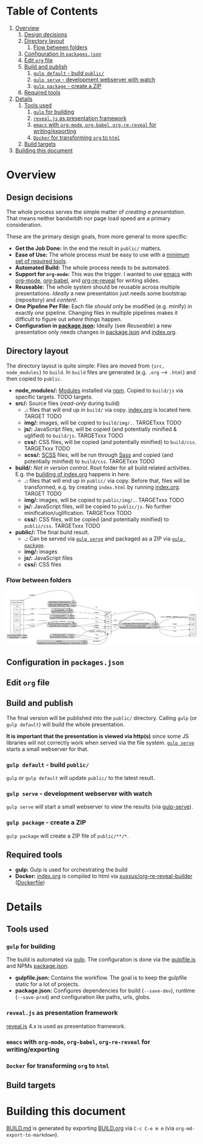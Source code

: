 
# Table of Contents

1.  [Overview](#orged71555)
    1.  [Design decisions](#org7d54493)
    2.  [Directory layout](#org3f21433)
        1.  [Flow between folders](#org8068802)
    3.  [Configuration in `packages.json`](#org846ad9d)
    4.  [Edit `org` file](#org0fd1684)
    5.  [Build and publish](#org89c02cb)
        1.  [`gulp default` - build `public/`](#org3cc67fb)
        2.  [`gulp serve` - development webserver with watch](#org1e3435d)
        3.  [`gulp package` - create a ZIP](#orga901639)
    6.  [Required tools](#org8389833)
2.  [Details](#org5a1a28e)
    1.  [Tools used](#orgeff13a3)
        1.  [`gulp` for building](#org9dea59c)
        2.  [`reveal.js` as presentation framework](#orgb74db56)
        3.  [`emacs` with `org-mode`, `org-babel`, `org-re-reveal` for writing/exporting](#org92fc89a)
        4.  [`Docker` for transforming `org` to `html`](#orga65996c)
    2.  [Build targets](#org03cbcf3)
3.  [Building this document](#org257ec73)



<a id="orged71555"></a>

# Overview


<a id="org7d54493"></a>

## Design decisions

The whole process serves the simple matter of *creating a presentation*. That means neither bandwitdh nor page load speed are a primary consideration.

These are the primary design goals, from more general to more specific:

-   **Get the Job Done:** In the end the result in `public/` matters.
-   **Ease of Use:** The whole process must be easy to use with a [minimum set of required tools](#org8389833).
-   **Automated Build:** The whole process needs to be automated.
-   **Support for `org-mode`:** This was the trigger. I wanted to use [emacs](https://www.gnu.org/software/emacs/) with [org-mode](https://orgmode.org/), [org-babel](https://orgmode.org/worg/org-contrib/babel/), and [org-re-reveal](https://gitlab.com/oer/org-re-reveal) for writing slides.
-   **Reuseable:** The whole system should be reusable across multiple presentations. *Ideally* a new presentation just needs some bootstrap (repository) and *content*.
-   **One Pipeline Per File:** Each file *should* only be modified (e.g. minify) in exactly *one* pipeline. Changing files in multiple pipelines makes it difficult to figure out *where* things happen.
-   **Configuration in [package.json](../package.json):** Ideally (see *Reuseable*) a new presentation only needs changes in [package.json](../package.json) and [index.org](../src/index.md).


<a id="org3f21433"></a>

## Directory layout

The directory layout is quite simple: Files are moved from `{src, node_modules}` to `build`. In `build` files are generated (e.g. `.org` &#x2013;> `.html`) and then copied to `public`.

-   **node\_modules/:** [Modules](../package.json) installed via [npm](https://www.npmjs.com/). Copied to `build/js` via specific targets. TODO targets.
-   **src/:** Source files (*read-only* during build)
    -   **.:** files that will end up in `build/` via copy. [index.org](../src/index.md) is located here. TARGET TODO
    -   **img/:** images, will be copied to `build/img/.`. TARGETxxx TODO
    -   **js/:** JavaScript files, will be copied (and potentially minified & uglified) to `build/js`. TARGETxxx TODO
    -   **css/:** CSS files, will be copied (and potentially minified) to `build/css`. TARGETxxx TODO
    -   **scss/:** [SCSS](https://sass-lang.com/documentation/syntax) files, will be run through [Sass](https://sass-lang.com/) and copied (and potentially minified) to `build/css`. TARGETxxx TODO
-   **build/:** *Not in version control*. Root folder for all build related activities. E.g. the [building of index.org](#org89c02cb) happens in here.
    -   **.:** files that will end up in `public/` via copy. Before that, files will be transformed, e.g. by creating `index.html` by running [index.org](../src/index.md). TARGET TODO
    -   **img/:** images, will be copied to `public/img/.`. TARGETxxx TODO
    -   **js/:** JavaScript files, will be copied to `public/js`. No further minification/uglification. TARGETxxx TODO
    -   **css/:** CSS files, will be copied (and potentially minified) to `public/css`. TARGETxxx TODO
-   **public/:** The final build result.
    -   **.:** Can be served via [`gulp serve`](#org1e3435d) and packaged as a ZIP via  [`gulp package`](#orga901639).
    -   **img/:** images
    -   **js/:** JavaScript files
    -   **css/:** CSS files


<a id="org8068802"></a>

### Flow between folders

![img](img/flow-between-folders.png)


<a id="org846ad9d"></a>

## Configuration in `packages.json`


<a id="org0fd1684"></a>

## Edit `org` file


<a id="org89c02cb"></a>

## Build and publish

The final version will be published into the `public/` directory. Calling `gulp` (or `gulp default`) will build the whole presentation.

**It is important that the presentation is viewed via http(s)** since some JS libraries will not correctly work when served via the file system. [`gulp serve`](#org1e3435d) starts a small webserver for that.


<a id="org3cc67fb"></a>

### `gulp default` - build `public/`

`gulp` or `gulp default` will update `public/` to the latest result.


<a id="org1e3435d"></a>

### `gulp serve` - development webserver with watch

`gulp serve` will start a small webserver to view the results (via [gulp-serve](https://www.npmjs.com/package/gulp-serve)).


<a id="orga901639"></a>

### `gulp package` - create a ZIP

`gulp package` will create a ZIP file of `public/**/*`.


<a id="org8389833"></a>

## Required tools

-   **gulp:** Gulp is used for orchestrating the build
-   **Docker:** [index.org](../src/index.md) is compiled to html via [xuxxux/org-re-reveal-builder](https://hub.docker.com/repository/docker/xuxxux/org-re-reveal-builder) ([Dockerfile](../docker/Dockerfile))


<a id="org5a1a28e"></a>

# Details


<a id="orgeff13a3"></a>

## Tools used


<a id="org9dea59c"></a>

### `gulp` for building

The build is automated via [gulp](https://gulpjs.com/docs/en/getting-started/quick-start/). The configuration is done via the [gulpfile.js](../gulpfile.js) and  NPMs [package.json](../package.json).

-   **gulpfile.json:** Contains the workflow. The goal is to keep the gulpfile static for a lot of projects.
-   **package.json:** Configures dependencies for build (`--save-dev`), runtime (`--save-prod`) and configuration like paths, urls, globs.


<a id="orgb74db56"></a>

### `reveal.js` as presentation framework

[reveal.js](https://revealjs.com/) 4.x is used as presentation framework.


<a id="org92fc89a"></a>

### `emacs` with `org-mode`, `org-babel`, `org-re-reveal` for writing/exporting


<a id="orga65996c"></a>

### `Docker` for transforming `org` to `html`


<a id="org03cbcf3"></a>

## Build targets


<a id="org257ec73"></a>

# Building this document

[BUILD.md](BUILD.md) is generated by exporting [BUILD.org](BUILD.md) via `C-c C-e m m` (via `org-md-export-to-markdown`).

